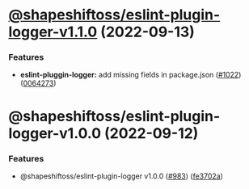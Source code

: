 # [@shapeshiftoss/eslint-plugin-logger-v1.1.0](https://github.com/shapeshift/lib/compare/@shapeshiftoss/eslint-plugin-logger-v1.0.0...@shapeshiftoss/eslint-plugin-logger-v1.1.0) (2022-09-13)


### Features

* **eslint-pluggin-logger:** add missing fields in package.json ([#1022](https://github.com/shapeshift/lib/issues/1022)) ([0064273](https://github.com/shapeshift/lib/commit/00642739d6762fb4e5740c932301ccd37794f8ea))

# @shapeshiftoss/eslint-plugin-logger-v1.0.0 (2022-09-12)


### Features

* @shapeshiftoss/eslint-plugin-logger v1.0.0 ([#983](https://github.com/shapeshift/lib/issues/983)) ([fe3702a](https://github.com/shapeshift/lib/commit/fe3702a0cb96bc0a6de61042380247128b8a194a))
